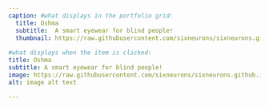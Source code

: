 ```yaml
---
caption: #what displays in the portfolio grid:
  title: Oshma
  subtitle:  A smart eyewear for blind people!
  thumbnail: https://raw.githubusercontent.com/sixneurons/sixneurons.github.io/master/assets/img/portfolio/oshma.webp
  
#what displays when the item is clicked:
title: Oshma
subtitle: A smart eyewear for blind people!
image: https://raw.githubusercontent.com/sixneurons/sixneurons.github.io/master/assets/img/portfolio/oshma.webp
alt: image alt text

---
```



